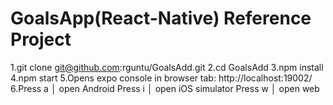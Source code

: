 # GoalsApp(React-Native) Reference Project
1.git clone git@github.com:rguntu/GoalsAdd.git
2.cd GoalsAdd
3.npm install
4.npm start
5.Opens expo console in browser tab: http://localhost:19002/
6.Press a │ open Android
Press i │ open iOS simulator
Press w │ open web
